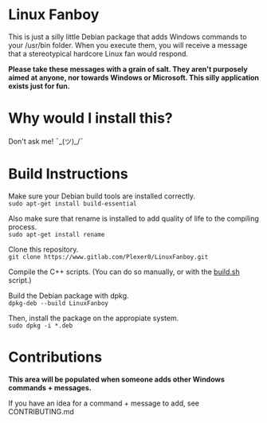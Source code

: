 # Linux Fanboy
This is just a silly little Debian package that adds Windows commands to your /usr/bin folder.
When you execute them, you will receive a message that a stereotypical hardcore Linux fan would respond. 

**Please take these messages with a grain of salt. They aren't purposely aimed at anyone, nor towards Windows or Microsoft. This silly application exists just for fun.**

# Why would I install this?
Don't ask me! ¯\_(ツ)_/¯

# Build Instructions
Make sure your Debian build tools are installed correctly.<br>
```sudo apt-get install build-essential```

Also make sure that rename is installed to add quality of life to the compiling process.<br>
```sudo apt-get install rename```

Clone this repository.<br>
```git clone https://www.gitlab.com/Plexer0/LinuxFanboy.git```

Compile the C++ scripts. (You can do so manually, or with the [build.sh](https://gitlab.com/Plexer0/LinuxFanboy/-/blob/master/build.sh) script.)

Build the Debian package with dpkg.<br>
```dpkg-deb --build LinuxFanboy```

Then, install the package on the appropiate system.<br>
```sudo dpkg -i *.deb```

# Contributions
**This area will be populated when someone adds other Windows commands + messages.** <br>

If you have an idea for a command + message to add, see CONTRIBUTING.md
